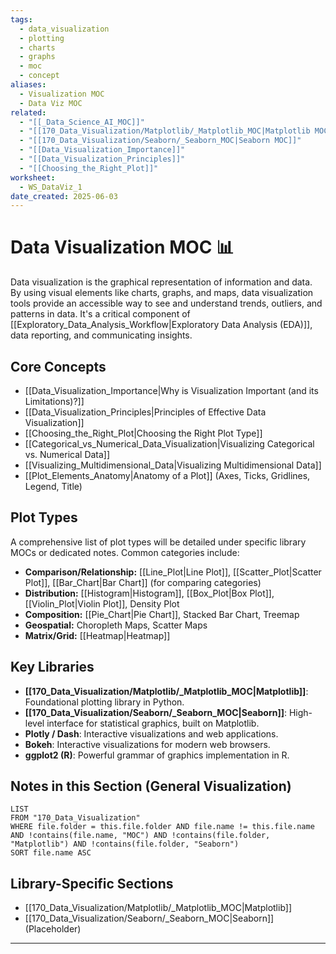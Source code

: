 ```yaml
---
tags:
  - data_visualization
  - plotting
  - charts
  - graphs
  - moc
  - concept
aliases:
  - Visualization MOC
  - Data Viz MOC
related:
  - "[[_Data_Science_AI_MOC]]"
  - "[[170_Data_Visualization/Matplotlib/_Matplotlib_MOC|Matplotlib MOC]]"
  - "[[170_Data_Visualization/Seaborn/_Seaborn_MOC|Seaborn MOC]]"
  - "[[Data_Visualization_Importance]]"
  - "[[Data_Visualization_Principles]]"
  - "[[Choosing_the_Right_Plot]]"
worksheet:
  - WS_DataViz_1
date_created: 2025-06-03
---
```

# Data Visualization MOC 📊

Data visualization is the graphical representation of information and data. By using visual elements like charts, graphs, and maps, data visualization tools provide an accessible way to see and understand trends, outliers, and patterns in data. It's a critical component of [[Exploratory_Data_Analysis_Workflow|Exploratory Data Analysis (EDA)]], data reporting, and communicating insights.

## Core Concepts
-   [[Data_Visualization_Importance|Why is Visualization Important (and its Limitations)?]]
-   [[Data_Visualization_Principles|Principles of Effective Data Visualization]]
-   [[Choosing_the_Right_Plot|Choosing the Right Plot Type]]
-   [[Categorical_vs_Numerical_Data_Visualization|Visualizing Categorical vs. Numerical Data]]
-   [[Visualizing_Multidimensional_Data|Visualizing Multidimensional Data]]
-   [[Plot_Elements_Anatomy|Anatomy of a Plot]] (Axes, Ticks, Gridlines, Legend, Title)

## Plot Types
A comprehensive list of plot types will be detailed under specific library MOCs or dedicated notes. Common categories include:
-   **Comparison/Relationship:** [[Line_Plot|Line Plot]], [[Scatter_Plot|Scatter Plot]], [[Bar_Chart|Bar Chart]] (for comparing categories)
-   **Distribution:** [[Histogram|Histogram]], [[Box_Plot|Box Plot]], [[Violin_Plot|Violin Plot]], Density Plot
-   **Composition:** [[Pie_Chart|Pie Chart]], Stacked Bar Chart, Treemap
-   **Geospatial:** Choropleth Maps, Scatter Maps
-   **Matrix/Grid:** [[Heatmap|Heatmap]]

## Key Libraries
-   **[[170_Data_Visualization/Matplotlib/_Matplotlib_MOC|Matplotlib]]**: Foundational plotting library in Python.
-   **[[170_Data_Visualization/Seaborn/_Seaborn_MOC|Seaborn]]**: High-level interface for statistical graphics, built on Matplotlib.
-   **Plotly / Dash**: Interactive visualizations and web applications.
-   **Bokeh**: Interactive visualizations for modern web browsers.
-   **ggplot2 (R)**: Powerful grammar of graphics implementation in R.

## Notes in this Section (General Visualization)
```dataview
LIST
FROM "170_Data_Visualization"
WHERE file.folder = this.file.folder AND file.name != this.file.name AND !contains(file.name, "MOC") AND !contains(file.folder, "Matplotlib") AND !contains(file.folder, "Seaborn")
SORT file.name ASC
```

## Library-Specific Sections
-   [[170_Data_Visualization/Matplotlib/_Matplotlib_MOC|Matplotlib]]
-   [[170_Data_Visualization/Seaborn/_Seaborn_MOC|Seaborn]] (Placeholder)

---